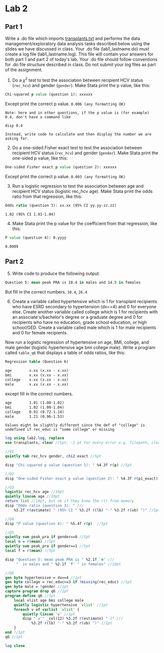 ﻿# Lab 2     
     
## Part 1

Write a .do file which imports [transplants.txt](https://raw.githubusercontent.com/jhustata/livre/main/transplants.txt) and performs the data management/exploratory data analysis tasks described below using the slides we have discussed in class. Your .do file (lab1_lastname.do) must create a log file (lab1_lastname.log). This file will contain your answers for both part 1 and part 2 of today's lab. Your .do file should follow conventions for .do file structure described in class. Do not submit your log files as part of the assignment. 

1. Do a $\chi^2$ test to test the association between recipient HCV status (`rec_hcv`) and gender (`gender`). Make Stata print the p value, like this:    

```stata    
Chi-squared p value (question 1): xxxxxx 
```
    
Except print the correct p value.  `0.006 (any formatting OK)`   
     
`Note: here and in other questions, if the p value is (for example) 0.4, don't have a command like`
  
```stata
disp 0.4
```     
  
`Instead, write code to calculate and then display the number we are asking for.`     
    
2. Do a one-sided Fisher exact test to test the association between recipient HCV status (`rec_hcv`) and gender (`gender`). Make Stata print the one-sided p value, like this:    

```stata
One-sided Fisher exact p value (question 2): xxxxxx
```
Except print the correct p value. `0.003 (any formatting OK)`

3. Run a logistic regression to test the association between age and recipient HCV status (logistic rec\_hcv age). Make Stata print the odds ratio from that regression, like this:

```stata
Odds ratio (question 3): xx.xx (95% CI yy.yy-zz.zz)
```

`1.02 (95% CI 1.01-1.04)`

4. Make Stata print the p value for the coefficient from that regression, like this:

```stata
P value (question 4): 0.yyyy 
```

`0.0009`

## Part 2     
     
5. Write code to produce the following output: 

```stata
Question 5: mean peak PRA is 18.4 in males and 14.5 in females
```
But fill in the correct numbers.  `10.4`, `26.4`

6. Create a variable called hypertensive which is 1 for transplant recipients who have ESRD secondary to hypertension (dx==4) and 0 for everyone else. Create another variable called college which is 1 for recipients with an associate's/bachelor's degree or a graduate degree and 0 for recipients who have no education, grade school education, or high school/GED.  Create a variable called male which is 1 for male recipients and 0 for female recipients. 

Now run a logistic regression of hypertensive on age, BMI, college, and male gender (logistic hypertensive age bmi college male). Write a program called `table_q6` that displays a table of odds ratios, like this:

```stata
Regression table (Question 6)
 
age        x.xx (x.xx - x.xx)
bmi        x.xx (x.xx - x.xx)
college    x.xx (x.xx - x.xx)
male       x.xx (x.xx - x.xx)
```

except fill in the correct numbers.

```stata
age        1.01 (1.00-1.02)
bmi        1.02 (1.00-1.04)
college    0.91 (0.72-1.14)
male       1.21 (0.96-1.53)
```
`Values might be slightly different since the def of "college" is undefined if rec_educ is "some college" or missing`

```stata
log using lab2.log, replace 
use transplants, clear //5pt, -1 pt for every error e.g. filepath, clear, etc

//Q1
quietly tab rec_hcv gender, chi2 exact //5pt 

disp "Chi-squared p value (question 1): " %4.3f r(p) //5pt

//Q2
disp "One-sided Fisher exact p value (question 2): " %4.3f r(p1_exact) //5pt

//Q3
logistic rec_hcv age //10pt
quietly lincom age //10pt
return list //10pt, but ok if they know the r() from memory
disp "Odds ratio (question 3): " /// 
    %3.2f r(estimate) " (95% CI " %3.2f r(lb) "-" %3.2f r(ub) ")" //5pt

//Q4
disp "P value (question 4): " %5.4f r(p)  //5pt

//Q5
quietly sum peak_pra if gender==0 //5pt
local m = r(mean) //5pt 
quietly sum peak_pra if gender==1 //5pt
local f = r(mean) //5pt

disp "Question 5: mean peak PRA is " %2.1f `m' ///
     "  in males and " %2.1f `f' " in females" //10pt

//Q6 
gen byte hypertensive = dx==4 //1pt
gen byte college = rec_educ>=3 if !missing(rec_educ) //1pt
gen byte male = !gender //1pt
capture program drop q6 //1pt
program define q6 //1pt
    local vlist age bmi college male 
    quietly logistic hypertensive `vlist' //1pt
    foreach v of varlist `vlist' {
        quietly lincom `v' //1pt
        disp "`v'" _col(12) %3.2f r(estimate) " (" ///
            %3.2f r(lb) "-" %3.2f r(ub) ")" //1pt
    } 
end //1pt
q6 //1pt

log close

```
